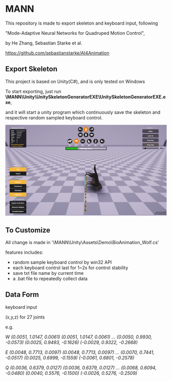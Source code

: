 # MANN

This repository is made to export skeleton and keyboard input, following

"Mode-Adaptive Neural Networks for Quadruped Motion Control",

by He Zhang, Sebastian Starke et al. 

https://github.com/sebastianstarke/AI4Animation



## Export Skeleton

This project is based on Unity(C#), and is only tested on Windows

To start exporting, just run **\MANN\Unity\UnitySkeletonGeneratorEXE\UnitySkeletonGeneratorEXE.exe**,

and it will start a unity program which continuously save the skeleton and respective random sampled keyboard control.

![image-20200526224904619](README.assets/image-20200526224904619.png)



## To Customize

All change is made in '\MANN\Unity\Assets\Demo\BioAnimation_Wolf.cs'

features includes:

- random sample keyboard control by win32 API
- each keyboard control last for 1~2s for control stability
- save txt file name by current time
- a .bat file to repeatedly collect data



## Data Form

keyboard input

(x,y,z) for 27 joints



e.g.

*W*
*(0.0051, 1.0147, 0.0061)*
*(0.0051, 1.0147, 0.0061)*
*...*
*(0.0050, 0.9930, -0.0573)*
*(0.0025, 0.9493, -0.1626)*
*(-0.0029, 0.9322, -0.2668)*

*E*
*(0.0048, 0.7713, 0.0097)*
*(0.0048, 0.7713, 0.0097)*
*...*
*(0.0070, 0.7441, -0.0517)*
*(0.0025, 0.6999, -0.1559)*
*(-0.0061, 0.6801, -0.2578)*

*Q*
*(0.0036, 0.6379, 0.0127)*
*(0.0036, 0.6379, 0.0127)*
*...*
*(0.0068, 0.6094, -0.0480)*
*(0.0040, 0.5576, -0.1500)*
*(-0.0026, 0.5276, -0.2509)*

